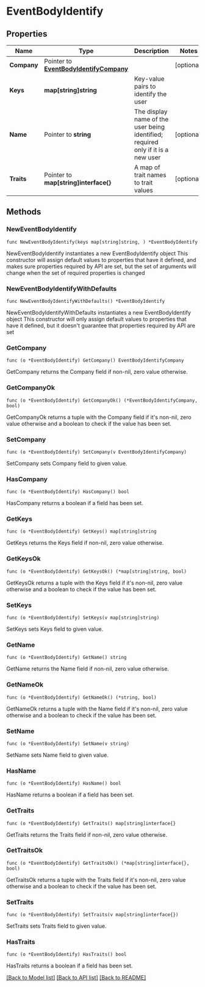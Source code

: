 # EventBodyIdentify

## Properties

Name | Type | Description | Notes
------------ | ------------- | ------------- | -------------
**Company** | Pointer to [**EventBodyIdentifyCompany**](EventBodyIdentifyCompany.md) |  | [optional] 
**Keys** | **map[string]string** | Key-value pairs to identify the user | 
**Name** | Pointer to **string** | The display name of the user being identified; required only if it is a new user | [optional] 
**Traits** | Pointer to **map[string]interface{}** | A map of trait names to trait values | [optional] 

## Methods

### NewEventBodyIdentify

`func NewEventBodyIdentify(keys map[string]string, ) *EventBodyIdentify`

NewEventBodyIdentify instantiates a new EventBodyIdentify object
This constructor will assign default values to properties that have it defined,
and makes sure properties required by API are set, but the set of arguments
will change when the set of required properties is changed

### NewEventBodyIdentifyWithDefaults

`func NewEventBodyIdentifyWithDefaults() *EventBodyIdentify`

NewEventBodyIdentifyWithDefaults instantiates a new EventBodyIdentify object
This constructor will only assign default values to properties that have it defined,
but it doesn't guarantee that properties required by API are set

### GetCompany

`func (o *EventBodyIdentify) GetCompany() EventBodyIdentifyCompany`

GetCompany returns the Company field if non-nil, zero value otherwise.

### GetCompanyOk

`func (o *EventBodyIdentify) GetCompanyOk() (*EventBodyIdentifyCompany, bool)`

GetCompanyOk returns a tuple with the Company field if it's non-nil, zero value otherwise
and a boolean to check if the value has been set.

### SetCompany

`func (o *EventBodyIdentify) SetCompany(v EventBodyIdentifyCompany)`

SetCompany sets Company field to given value.

### HasCompany

`func (o *EventBodyIdentify) HasCompany() bool`

HasCompany returns a boolean if a field has been set.

### GetKeys

`func (o *EventBodyIdentify) GetKeys() map[string]string`

GetKeys returns the Keys field if non-nil, zero value otherwise.

### GetKeysOk

`func (o *EventBodyIdentify) GetKeysOk() (*map[string]string, bool)`

GetKeysOk returns a tuple with the Keys field if it's non-nil, zero value otherwise
and a boolean to check if the value has been set.

### SetKeys

`func (o *EventBodyIdentify) SetKeys(v map[string]string)`

SetKeys sets Keys field to given value.


### GetName

`func (o *EventBodyIdentify) GetName() string`

GetName returns the Name field if non-nil, zero value otherwise.

### GetNameOk

`func (o *EventBodyIdentify) GetNameOk() (*string, bool)`

GetNameOk returns a tuple with the Name field if it's non-nil, zero value otherwise
and a boolean to check if the value has been set.

### SetName

`func (o *EventBodyIdentify) SetName(v string)`

SetName sets Name field to given value.

### HasName

`func (o *EventBodyIdentify) HasName() bool`

HasName returns a boolean if a field has been set.

### GetTraits

`func (o *EventBodyIdentify) GetTraits() map[string]interface{}`

GetTraits returns the Traits field if non-nil, zero value otherwise.

### GetTraitsOk

`func (o *EventBodyIdentify) GetTraitsOk() (*map[string]interface{}, bool)`

GetTraitsOk returns a tuple with the Traits field if it's non-nil, zero value otherwise
and a boolean to check if the value has been set.

### SetTraits

`func (o *EventBodyIdentify) SetTraits(v map[string]interface{})`

SetTraits sets Traits field to given value.

### HasTraits

`func (o *EventBodyIdentify) HasTraits() bool`

HasTraits returns a boolean if a field has been set.


[[Back to Model list]](../README.md#documentation-for-models) [[Back to API list]](../README.md#documentation-for-api-endpoints) [[Back to README]](../README.md)


